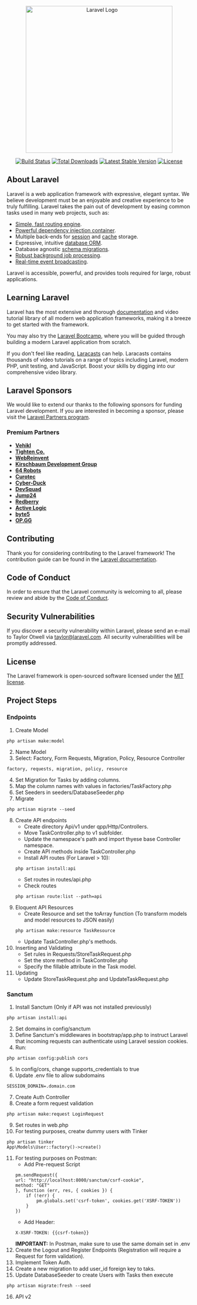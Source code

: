 <p align="center"><a href="https://laravel.com" target="_blank"><img src="https://raw.githubusercontent.com/laravel/art/master/logo-lockup/5%20SVG/2%20CMYK/1%20Full%20Color/laravel-logolockup-cmyk-red.svg" width="400" alt="Laravel Logo"></a></p>

<p align="center">
<a href="https://github.com/laravel/framework/actions"><img src="https://github.com/laravel/framework/workflows/tests/badge.svg" alt="Build Status"></a>
<a href="https://packagist.org/packages/laravel/framework"><img src="https://img.shields.io/packagist/dt/laravel/framework" alt="Total Downloads"></a>
<a href="https://packagist.org/packages/laravel/framework"><img src="https://img.shields.io/packagist/v/laravel/framework" alt="Latest Stable Version"></a>
<a href="https://packagist.org/packages/laravel/framework"><img src="https://img.shields.io/packagist/l/laravel/framework" alt="License"></a>
</p>

## About Laravel

Laravel is a web application framework with expressive, elegant syntax. We believe development must be an enjoyable and creative experience to be truly fulfilling. Laravel takes the pain out of development by easing common tasks used in many web projects, such as:

- [Simple, fast routing engine](https://laravel.com/docs/routing).
- [Powerful dependency injection container](https://laravel.com/docs/container).
- Multiple back-ends for [session](https://laravel.com/docs/session) and [cache](https://laravel.com/docs/cache) storage.
- Expressive, intuitive [database ORM](https://laravel.com/docs/eloquent).
- Database agnostic [schema migrations](https://laravel.com/docs/migrations).
- [Robust background job processing](https://laravel.com/docs/queues).
- [Real-time event broadcasting](https://laravel.com/docs/broadcasting).

Laravel is accessible, powerful, and provides tools required for large, robust applications.

## Learning Laravel

Laravel has the most extensive and thorough [documentation](https://laravel.com/docs) and video tutorial library of all modern web application frameworks, making it a breeze to get started with the framework.

You may also try the [Laravel Bootcamp](https://bootcamp.laravel.com), where you will be guided through building a modern Laravel application from scratch.

If you don't feel like reading, [Laracasts](https://laracasts.com) can help. Laracasts contains thousands of video tutorials on a range of topics including Laravel, modern PHP, unit testing, and JavaScript. Boost your skills by digging into our comprehensive video library.

## Laravel Sponsors

We would like to extend our thanks to the following sponsors for funding Laravel development. If you are interested in becoming a sponsor, please visit the [Laravel Partners program](https://partners.laravel.com).

### Premium Partners

- **[Vehikl](https://vehikl.com/)**
- **[Tighten Co.](https://tighten.co)**
- **[WebReinvent](https://webreinvent.com/)**
- **[Kirschbaum Development Group](https://kirschbaumdevelopment.com)**
- **[64 Robots](https://64robots.com)**
- **[Curotec](https://www.curotec.com/services/technologies/laravel/)**
- **[Cyber-Duck](https://cyber-duck.co.uk)**
- **[DevSquad](https://devsquad.com/hire-laravel-developers)**
- **[Jump24](https://jump24.co.uk)**
- **[Redberry](https://redberry.international/laravel/)**
- **[Active Logic](https://activelogic.com)**
- **[byte5](https://byte5.de)**
- **[OP.GG](https://op.gg)**

## Contributing

Thank you for considering contributing to the Laravel framework! The contribution guide can be found in the [Laravel documentation](https://laravel.com/docs/contributions).

## Code of Conduct

In order to ensure that the Laravel community is welcoming to all, please review and abide by the [Code of Conduct](https://laravel.com/docs/contributions#code-of-conduct).

## Security Vulnerabilities

If you discover a security vulnerability within Laravel, please send an e-mail to Taylor Otwell via [taylor@laravel.com](mailto:taylor@laravel.com). All security vulnerabilities will be promptly addressed.

## License

The Laravel framework is open-sourced software licensed under the [MIT license](https://opensource.org/licenses/MIT).


## Project Steps

### Endpoints

1. Create Model
```
php artisan make:model
```
2. Name Model
3. Select: Factory, Form Requests, Migration, Policy, Resource Controller
```
factory, requests, migration, policy, resource
```
4. Set Migration for Tasks by adding columns.
5. Map the column names with values in factories/TaskFactory.php
6. Set Seeders in seeders/DatabaseSeeder.php
7. Migrate
```
php artisan migrate --seed
```
8. Create API endpoints
    - Create directory Api/v1 under qpp/Http/Controllers.
    - Move TaskController.php to v1 subfolder.
    - Update the namespace's path and import thyese base Controller namespace.
    - Create API methods inside TaskController.php
    - Install API routes (For Laravel > 10):
    ```
    php artisan install:api
    ```
    - Set routes in routes/api.php
    - Check routes
    ```
    php artisan route:list --path=api
    ```
9. Eloquent API Resources
    - Create Resource and set the toArray function (To transform models and model resources to JSON easily)
    ```
    php artisan make:resource TaskResource
    ```
    - Update TaskController.php's methods.
10. Inserting and Validating
    - Set rules in Requests/StoreTaskRequest.php
    - Set the store method in TaskController.php
    - Specify the fillable attribute in the Task model.
11. Updating
    - Update StoreTaskRequest.php and UpdateTaskRequest.php


### Sanctum
1. Install Sanctum (Only if API was not installed previously)
```
php artisan install:api
```
2. Set domains in config/sanctum
3. Define Sanctum's middlewares in bootstrap/app.php to instruct Laravel that incoming requests can authenticate using Laravel session cookies.
4. Run:
```
php artisan config:publish cors
```
5. In config/cors, change supports_credentials to true
6. Update .env file to allow subdomains
```
SESSION_DOMAIN=.domain.com
```
7. Create Auth Controller
8. Create a form request validation
```
php artisan make:request LoginRequest
```
9. Set routes in web.php
10. For testing purposes, creatw dummy users with Tinker
```
php artisan tinker
App\Models\User::factory()->create()
```
11. For testing purposes on Postman:
    - Add Pre-request Script
    ```
    pm.sendRequest({
    url: "http://localhost:8000/sanctum/csrf-cookie",
    method: "GET"
    }, function (err, res, { cookies }) {
        if (!err) {
            pm.globals.set('csrf-token', cookies.get('XSRF-TOKEN'))
        }
    })
    ```
    - Add Header:
    ```
    X-XSRF-TOKEN: {{csrf-token}}
    ```
    **IMPORTANT:** In Postman, make sure to use the same domain set in .env
12. Create the Logout and Register Endpoints (Registration will require a Request for form validation).
13. Implement Token Auth.
14. Create a new migration to add user_id foreign key to taks.
15. Update DatabaseSeeder to create Users with Tasks then execute
```
php artisan migrate:fresh --seed
```
16. API v2